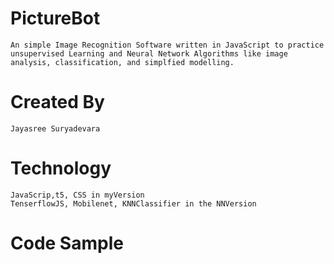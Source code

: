 # PictureBot
	An simple Image Recognition Software written in JavaScript to practice unsupervised Learning and Neural Network Algorithms like image analysis, classification, and simplfied modelling.

# Created By
	Jayasree Suryadevara

# Technology
	JavaScrip,t5, CSS in myVersion
	TenserflowJS, Mobilenet, KNNClassifier in the NNVersion
	
# Code Sample
	
  
